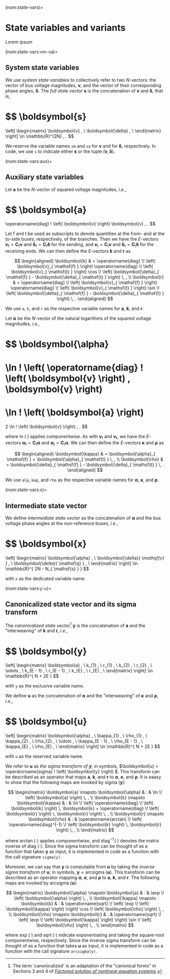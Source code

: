 (nom:state-vars)=
# State variables and variants

*Lorem ipsum*

(nom:state-vars:vm-va)=
## System state variables

We use *system state variables* to collectively refer to two $N$-vectors:
the vector of bus voltage magnitudes,
$\boldsymbol{v}$,
and
the vector of their corresponding phase angles,
$\boldsymbol{\delta}$.
The *full state vector*
$\boldsymbol{s}$
is the concatenation of $\boldsymbol{v}$ and $\boldsymbol{\delta}$,
that is,

$$
\boldsymbol{s}
=
\left[ \begin{matrix}
    \boldsymbol{v}      \, \\
    \boldsymbol{\delta} \, \\
\end{matrix} \right]
\in \mathbb{R}^{2N} \, .
$$

We reserve the variable names `vm` and `va`
for $\boldsymbol{v}$
and for $\boldsymbol{\delta}$,
respectively.
In code, we use `s` to indicate either
$\boldsymbol{s}$
or the tuple
$\left( \boldsymbol{v}, \boldsymbol{\delta} \right)$.

(nom:state-vars:aux)=
## Auxiliary state variables

Let
$\boldsymbol{a}$
be the $N$-vector of squared voltage magnitudes,
*i.e.*,

$$
\boldsymbol{a}
=
\operatorname{diag} \! \left( \boldsymbol{v} \right) \boldsymbol{v}
\, .
$$

Let $\mathsf{f}$ and $\mathsf{t}$ be used as subscripts
to denote quantities at the from- and at the to-side buses, respectively, of the branches.
Then we have the $E$-vectors
$\boldsymbol{v}_{ \mathsf{f} } = \boldsymbol{C}_{ \mathsf{f} } \boldsymbol{v}$
and
$\boldsymbol{\delta}_{ \mathsf{f} } = \boldsymbol{C}_{ \mathsf{f} } \boldsymbol{\delta}$
for the sending,
and
$\boldsymbol{v}_{ \mathsf{t} } = \boldsymbol{C}_{ \mathsf{t} } \boldsymbol{v}$
and
$\boldsymbol{\delta}_{ \mathsf{t} } = \boldsymbol{C}_{ \mathsf{t} } \boldsymbol{\delta}$
for the receiving ends.
We can then define the $E$-vectors
$\boldsymbol{k}$ and $\boldsymbol{r}$
as

$$
\begin{aligned}
    \boldsymbol{k}
    & =
    \operatorname{diag} \! \left( \boldsymbol{v}_{ \mathsf{f} } \right)
    \operatorname{diag} \! \left( \boldsymbol{v}_{ \mathsf{t} } \right)
    \cos \! \left( \boldsymbol{\delta}_{ \mathsf{f} } - \boldsymbol{\delta}_{ \mathsf{t} } \right)
    \, ,
    \\
    \boldsymbol{r}
    & =
    \operatorname{diag} \! \left( \boldsymbol{v}_{ \mathsf{f} } \right)
    \operatorname{diag} \! \left( \boldsymbol{v}_{ \mathsf{t} } \right)
    \sin \! \left( \boldsymbol{\delta}_{ \mathsf{f} } - \boldsymbol{\delta}_{ \mathsf{t} } \right)
    \, .
\end{aligned}
$$

We use `a`, `k`, and `r`
as the respective variable names for
$\boldsymbol{a}$, $\boldsymbol{k}$, and $\boldsymbol{r}$.

Let
$\boldsymbol{\alpha}$
be the $N$-vector of the natural logarithms of the squared voltage magnitudes, *i.e.*,

$$
\boldsymbol{\alpha}
=
\ln \! \left( \operatorname{diag} \! \left( \boldsymbol{v} \right) \, \boldsymbol{v} \right)
=
\ln \! \left( \boldsymbol{a} \right)
=
2 \ln \! \left( \boldsymbol{v} \right)
\, .
$$

where $\ln \! \left( \cdot \right)$ applies componentwise.
As with $\boldsymbol{v}_{ \mathsf{f} }$ and $\boldsymbol{v}_{ \mathsf{t} }$,
we have the $E$-vectors
$\boldsymbol{\alpha}_{ \mathsf{f} } = \boldsymbol{C}_{ \mathsf{f} }\boldsymbol{\alpha}$
and
$\boldsymbol{\alpha}_{ \mathsf{t} } = \boldsymbol{C}_{ \mathsf{t} }\boldsymbol{\alpha}$.
We can then define the $E$-vectors
$\boldsymbol{\kappa}$ and $\boldsymbol{\rho}$
as

$$
\begin{aligned}
    \boldsymbol{\kappa}
    & =
    \boldsymbol{\alpha}_{ \mathsf{f} } + \boldsymbol{\alpha}_{ \mathsf{t} }
    \, , \\
    \boldsymbol{\rho}
    & =
    \boldsymbol{\delta}_{ \mathsf{f} } - \boldsymbol{\delta}_{ \mathsf{t} }
    \, .
\end{aligned}
$$

We use `alp`, `kap`, and `rho`
as the respective variable names for
$\boldsymbol{\alpha}$, $\boldsymbol{\kappa}$, and $\boldsymbol{\rho}$.

(nom:state-vars:x)=
## Intermediate state vector

We define *intermediate state vector* as the concatenation of
$\boldsymbol{\alpha}$
and the bus voltage phase angles at the non-reference buses,
*i.e.*,

$$
\boldsymbol{x}
=
\left[ \begin{matrix}
    \boldsymbol{\alpha} \, \\
    \boldsymbol{\delta}_{ \mathsf{v} } \, \\
    \boldsymbol{\delta}_{ \mathsf{q} } \, \\
\end{matrix} \right]
\in \mathbb{R}^{ 2N - N_{ \mathsf{s} } }
$$

with `x` as the dedicated variable name.

(nom:state-vars:y-u)=
## Canonicalized state vector and its sigma transform

The *canonicalized state vector*[^about-canon]
$\boldsymbol{y}$
is the concatenation of $\boldsymbol{a}$
and the "interweaving" of $\boldsymbol{k}$ and $\boldsymbol{r}$,
*i.e.*,

$$
\boldsymbol{y}
=
\left[ \begin{matrix}
    \boldsymbol{a}  \, \\
    k_{1}           \, \\
    r_{1}           \, \\
    k_{2}           \, \\
    r_{2}           \, \\
    \vdots          \, \\
    k_{E - 1}       \, \\
    r_{E - 1}       \, \\
    k_{E}           \, \\
    r_{E}           \, \\
\end{matrix} \right]
\in \mathbb{R}^{ N + 2E }
$$

with `y` as the exclusive variable name.

We define
$\boldsymbol{u}$
as the concatenation of $\boldsymbol{\alpha}$
and the "interweaving" of $\boldsymbol{\kappa}$ and $\boldsymbol{\rho}$,
*i.e.*,

$$
\boldsymbol{u}
=
\left[ \begin{matrix}
    \boldsymbol{\alpha} \, \\
    \kappa_{1}          \, \\
    \rho_{1}            \, \\
    \kappa_{2}          \, \\
    \rho_{2}            \, \\
    \vdots              \, \\
    \kappa_{E - 1}      \, \\
    \rho_{E - 1}        \, \\
    \kappa_{E}          \, \\
    \rho_{E}            \, \\
\end{matrix} \right]
\in \mathbb{R}^{ N + 2E }
$$

with `u` as the reserved variable name.

We refer to $\boldsymbol{u}$ as
*the sigma transform of $\boldsymbol{y}$*;
in symbols,
$\boldsymbol{u} = \operatorname{sigma} \! \left( \boldsymbol{y} \right) $.
This transform can be described as an operator that maps
$\boldsymbol{a}$, $\boldsymbol{k}$, and $\boldsymbol{r}$
to
$\boldsymbol{\alpha}$, $\boldsymbol{\kappa}$, and $\boldsymbol{\rho}$.
It is eaasy to show that the following maps are invoked by
$\operatorname{sigma} \! \left( \boldsymbol{y} \right)$:

$$
\begin{matrix}
    \boldsymbol{a} \mapsto \boldsymbol{\alpha}
    & : &
    \ln \! \left( \boldsymbol{a} \right)
    \, , \\
    \boldsymbol{k} \mapsto \boldsymbol{\kappa}
    & : &
    \ln \! \left(
        \operatorname{diag} \! \left( \boldsymbol{k} \right) \, \boldsymbol{k}
        +
        \operatorname{diag} \! \left( \boldsymbol{r} \right) \, \boldsymbol{r}
    \right)
    \, , \\
    \boldsymbol{r} \mapsto \boldsymbol{\rho}
    & : &
    \operatorname{arctan} \! \left(
        \operatorname{diag}^{-1} \! \left( \boldsymbol{k} \right) \, \boldsymbol{r}
    \right)
    \, , \\
\end{matrix}
$$

where
$\operatorname{arctan} \! \left( \cdot \right)$
applies componentwise,
and
$\operatorname{diag}^{-1} \! \left( \cdot \right)$
denotes the matrix inverse of
$\operatorname{diag} \! \left( \cdot \right)$.
Since the sigma transform can be thought of as a function
that takes $\boldsymbol{y}$ as input,
it is implemented in code as a function with the call signature `sigma(y)`.

Moreover, we can say that $\boldsymbol{y}$ is computable from $\boldsymbol{u}$ by taking the
*inverse sigma transform* of $\boldsymbol{u}$;
in symbols,
$\boldsymbol{y} = \operatorname{arcsigma} \! \left( \boldsymbol{u} \right)$.
This transform can be described as an operator mapping
$\boldsymbol{\alpha}$, $\boldsymbol{\kappa}$, and $\boldsymbol{\rho}$
to
$\boldsymbol{a}$, $\boldsymbol{k}$, and $\boldsymbol{r}$.
The following maps are invoked by
$\operatorname{arcsigma} \! \left( \boldsymbol{u} \right)$:

$$
\begin{matrix}
    \boldsymbol{\alpha} \mapsto \boldsymbol{a}
    & : &
    \exp \! \left( \boldsymbol{\alpha} \right)
    \, , \\
    \boldsymbol{\kappa} \mapsto \boldsymbol{k}
    & : &
    \operatorname{sqrt} \! \left( \exp \! \left( \boldsymbol{\kappa} \right) \right)
    \cos \! \left( \boldsymbol{\rho} \right)
    \, , \\
    \boldsymbol{\rho} \mapsto \boldsymbol{r}
    & : &
    \operatorname{sqrt} \! \left( \exp \! \left( \boldsymbol{\kappa} \right) \right)
    \sin \! \left( \boldsymbol{\rho} \right)
    \, , \\
\end{matrix}
$$

where
$\exp \! \left( \cdot \right)$
and
$\operatorname{sqrt} \! \left( \cdot \right)$
indicate exponentiating and taking the square-root componentwise, respectively.
Since the inverse sigma transform can be thought of as a function
that takes $\boldsymbol{u}$ as input,
it is implemented in code as a function with the call signature `arcsigma(y)`.

[^about-canon]: The term 'canonicalized' is an adaptation of the "canonical forms" in
Sections 3 and 4 of
[*Factored solution of nonlinear equation systems*](https://doi.org/10.1098/rspa.2014.0236).
